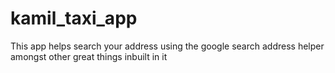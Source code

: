 # kamil_taxi_app
This app helps search your address using the google search address helper amongst other great things inbuilt  in it
